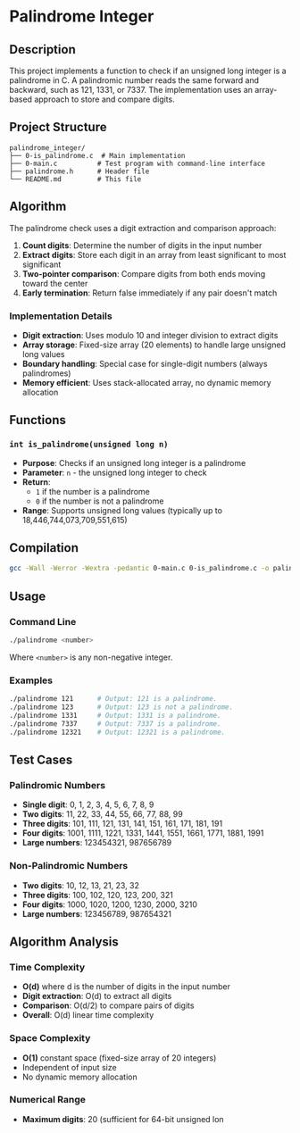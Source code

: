 # Palindrome Integer

## Description
This project implements a function to check if an unsigned long integer is a palindrome in C. A palindromic number reads the same forward and backward, such as 121, 1331, or 7337. The implementation uses an array-based approach to store and compare digits.

## Project Structure

```
palindrome_integer/
├── 0-is_palindrome.c  # Main implementation
├── 0-main.c          # Test program with command-line interface
├── palindrome.h      # Header file
└── README.md         # This file
```

## Algorithm

The palindrome check uses a digit extraction and comparison approach:

1. **Count digits**: Determine the number of digits in the input number
2. **Extract digits**: Store each digit in an array from least significant to most significant
3. **Two-pointer comparison**: Compare digits from both ends moving toward the center
4. **Early termination**: Return false immediately if any pair doesn't match

### Implementation Details

- **Digit extraction**: Uses modulo 10 and integer division to extract digits
- **Array storage**: Fixed-size array (20 elements) to handle large unsigned long values
- **Boundary handling**: Special case for single-digit numbers (always palindromes)
- **Memory efficient**: Uses stack-allocated array, no dynamic memory allocation

## Functions

### `int is_palindrome(unsigned long n)`
- **Purpose**: Checks if an unsigned long integer is a palindrome
- **Parameter**: `n` - the unsigned long integer to check
- **Return**: 
  - `1` if the number is a palindrome
  - `0` if the number is not a palindrome
- **Range**: Supports unsigned long values (typically up to 18,446,744,073,709,551,615)

## Compilation

```bash
gcc -Wall -Werror -Wextra -pedantic 0-main.c 0-is_palindrome.c -o palindrome
```

## Usage

### Command Line
```bash
./palindrome <number>
```

Where `<number>` is any non-negative integer.

### Examples
```bash
./palindrome 121      # Output: 121 is a palindrome.
./palindrome 123      # Output: 123 is not a palindrome.
./palindrome 1331     # Output: 1331 is a palindrome.
./palindrome 7337     # Output: 7337 is a palindrome.
./palindrome 12321    # Output: 12321 is a palindrome.
```

## Test Cases

### Palindromic Numbers
- **Single digit**: 0, 1, 2, 3, 4, 5, 6, 7, 8, 9
- **Two digits**: 11, 22, 33, 44, 55, 66, 77, 88, 99
- **Three digits**: 101, 111, 121, 131, 141, 151, 161, 171, 181, 191
- **Four digits**: 1001, 1111, 1221, 1331, 1441, 1551, 1661, 1771, 1881, 1991
- **Large numbers**: 123454321, 987656789

### Non-Palindromic Numbers
- **Two digits**: 10, 12, 13, 21, 23, 32
- **Three digits**: 100, 102, 120, 123, 200, 321
- **Four digits**: 1000, 1020, 1200, 1230, 2000, 3210
- **Large numbers**: 123456789, 987654321

## Algorithm Analysis

### Time Complexity
- **O(d)** where d is the number of digits in the input number
- **Digit extraction**: O(d) to extract all digits
- **Comparison**: O(d/2) to compare pairs of digits
- **Overall**: O(d) linear time complexity

### Space Complexity
- **O(1)** constant space (fixed-size array of 20 integers)
- Independent of input size
- No dynamic memory allocation

### Numerical Range
- **Maximum digits**: 20 (sufficient for 64-bit unsigned lon